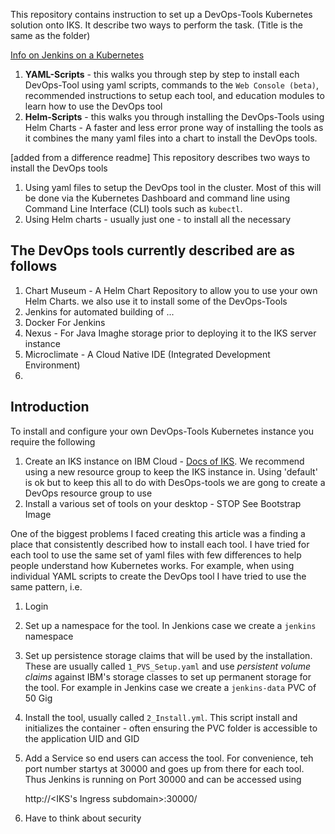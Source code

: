 This repository contains instruction to set up a DevOps-Tools Kubernetes solution onto IKS. It describe two ways to perform the task. (Title is the same as the folder)


[Info on Jenkins on a Kubernetes](https://cloud.google.com/solutions/jenkins-on-container-engine)

1. **YAML-Scripts** - this walks you through step by step to install each DevOps-Tool using yaml scripts,  commands to the `Web Console (beta)`, recommended instructions to setup each tool, and education modules to learn how to use the DevOps tool
1. **Helm-Scripts** - this walks you through installing the DevOps-Tools using Helm Charts - A faster and less error prone way of installing the tools as it combines the many yaml files into a chart to install the DevOps tools.

[added from a difference readme]
This repository describes two ways to install the DevOps tools
1. Using yaml files to setup the DevOps tool in the cluster. Most of this will be done via the Kubernetes Dashboard and command line using Command Line Interface (CLI) tools such as `kubectl`.
2. Using Helm charts - usually just one - to install all the necessary 



## The DevOps tools currently described are as follows
1. Chart Museum - A Helm Chart Repository to allow you to use your own Helm Charts. we also use it to install some of the DevOps-Tools
1. Jenkins for automated building of ...
1. Docker For Jenkins
1. Nexus - For Java Imaghe storage prior to deploying it to the IKS server instance
1. Microclimate - A Cloud Native IDE (Integrated Development Environment)
1.



## Introduction
To install and configure your own DevOps-Tools Kubernetes instance you require the following

1. Create an IKS instance on IBM Cloud - [Docs of IKS](https://cloud.ibm.com/docs/containers?topic=containers-getting-started). We recommend using a new resource group to keep the IKS instance in. Using 'default' is ok but to keep this all to do with DesOps-tools we are gong to create a DevOps resource group to use 
1. Install a various set of tools on your desktop - STOP See Bootstrap Image



One of the biggest problems I faced creating this article was a finding a place that consistently described how to install each tool. I have tried for each tool to use the same set of yaml files with few differences to help people understand how Kubernetes works. For example, when using individual YAML scripts to create the DevOps tool I have tried to use the same pattern, i.e.
1. Login
1. Set up a namespace for the tool. In Jenkions case we create a `jenkins` namespace
1. Set up persistence storage claims that will be used by the installation. These are usually called `1_PVS_Setup.yaml` and use _persistent volume claims_ against IBM's storage classes to set up permanent storage for the tool. For example in Jenkins case we create a `jenkins-data` PVC of 50 Gig
1. Install the tool, usually called `2_Install.yml`. This script install and initializes the container - often ensuring the PVC folder is accessible to the application UID and GID
1. Add a Service so end users can access the tool. For convenience, teh port number startys at 30000 and goes up from there for each tool. Thus Jenkins is running on Port 30000 and can be accessed using

	http://<IKS's Ingress subdomain>:30000/
1. Have to think about security
